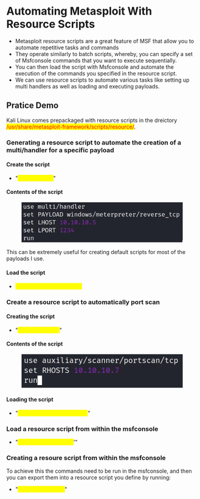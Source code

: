 # Automating Metasploit With Resource Scripts

* Metasploit resource scripts are a great feature of MSF that allow you to automate repetitive tasks and commands
* They operate similarly to batch scripts, whereby, you can specify a set of Msfconsole commands that you want to execute sequentially.
* You can then load the script with Msfconsole and automate the execution of the commands you specified in the resource script.
* We can use resource scripts to automate various tasks like setting up multi handlers as well as loading and executing payloads.

## Pratice Demo

Kali Linux comes prepackaged with resource scripts in the dreictory <mark style="color:red;">/usr/share/metasploit-framework/scripts/resource/</mark>.

### Generating a resource script to automate the creation of a multi/handler for a specific payload

#### Create the script

* "<mark style="color:yellow;">vim handler.rc</mark>"

#### Contents of the script

<figure><img src="../../.gitbook/assets/image (120).png" alt=""><figcaption></figcaption></figure>

This can be extremely useful for creating default scripts for most of the payloads I use.

#### Load the script

* <mark style="color:yellow;">msfconsole -r pathtoscript</mark>

### Create a resource script to automatically port scan

#### Creating the script

* "<mark style="color:yellow;">vim port\_scan.rc</mark>"

#### Contents of the script

<figure><img src="../../.gitbook/assets/image (121).png" alt=""><figcaption></figcaption></figure>

#### Loading the script

* "<mark style="color:yellow;">msfconsole -r 'pathtoscript'</mark>"

### Load a resource script from within the msfconsole

* "<mark style="color:yellow;">resource 'pathtoscript</mark>'"

### Creating a resoure script from within the msfconsole

To achieve this the commands need to be run in the msfconsole, and then you can export them into a resource script you define by running:

* "<mark style="color:yellow;">makerc 'pathtofile'</mark>"







